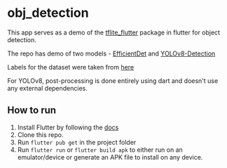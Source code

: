 # obj_detection

This app serves as a demo of the [tflite_flutter](https://pub.dev/packages/tflite_flutter)
package in flutter for object detection.

The repo has demo of two models - [EfficientDet](https://www.kaggle.com/models/tensorflow/efficientdet/tfLite/lite0-detection-metadata/1)
and [YOLOv8-Detection](https://huggingface.co/qualcomm/YOLOv8-Detection)

Labels for the dataset were taken from [here](https://github.com/amikelive/coco-labels)

For YOLOv8, post-processing is done entirely using dart and doesn't use any external
dependencies.

## How to run
1. Install Flutter by following the [docs](https://docs.flutter.dev/get-started/install)
2. Clone this repo.
3. Run `flutter pub get` in the project folder
4. Run `flutter run` or `flutter build apk` to either run on an
emulator/device or generate an APK file to install on any device.
